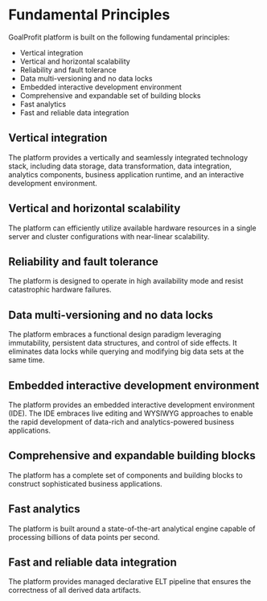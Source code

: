 # Fundamental Principles

GoalProfit platform is built on the following fundamental principles:

* Vertical integration
* Vertical and horizontal scalability
* Reliability and fault tolerance
* Data multi-versioning and no data locks
* Embedded interactive development environment
* Comprehensive and expandable set of building blocks
* Fast analytics
* Fast and reliable data integration

## Vertical integration

Тhe platform provides a vertically and seamlessly integrated technology stack, including data storage, data transformation, data integration, analytics components, business application runtime, and an interactive development environment.

## Vertical and horizontal scalability

Тhe platform can efficiently utilize available hardware resources in a single server and cluster configurations with near-linear scalability.

## Reliability and fault tolerance

Тhe platform is designed to operate in high availability mode and resist catastrophic hardware failures.

## Data multi-versioning and no data locks

Тhe platform embraces a functional design paradigm leveraging immutability, persistent data structures, and control of side effects. It eliminates data locks while querying and modifying big data sets at the same time.

## Embedded interactive development environment

Тhe platform provides an embedded interactive development environment (IDE). The IDE embraces live editing and WYSIWYG approaches to enable the rapid development of data-rich and analytics-powered business applications.

## Comprehensive and expandable building blocks

Тhe platform has a complete set of components and building blocks to construct sophisticated business applications. 

## Fast analytics

Тhe platform is built around a state-of-the-art analytical engine capable of processing billions of data points per second.

## Fast and reliable data integration

Тhe platform provides managed declarative ELT pipeline that ensures the correctness of all derived data artifacts.
